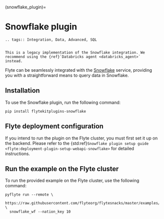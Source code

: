 (snowflake_plugin)=

# Snowflake plugin

```{eval-rst}
.. tags:: Integration, Data, Advanced, SQL
```

```{note}

This is a legacy implementation of the Snowflake integration. We recommend using the {ref}`Databricks agent <databricks_agent>` instead.

```

Flyte can be seamlessly integrated with the [Snowflake](https://www.snowflake.com) service,
providing you with a straightforward means to query data in Snowflake.

## Installation

To use the Snowflake plugin, run the following command:

```
pip install flytekitplugins-snowflake
```

## Flyte deployment configuration

If you intend to run the plugin on the Flyte cluster, you must first set it up on the backend.
Please refer to the
{std:ref}`Snowflake plugin setup guide <flyte:deployment-plugin-setup-webapi-snowflake>`
for detailed instructions.

## Run the example on the Flyte cluster

To run the provided example on the Flyte cluster, use the following command:

```
pyflyte run --remote \
  https://raw.githubusercontent.com/flyteorg/flytesnacks/master/examples/snowflake_plugin/snowflake_plugin/snowflake.py \
  snowflake_wf --nation_key 10
```
